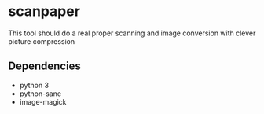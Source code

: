 # scanpaper
This tool should do a real proper scanning and image conversion with clever picture compression

## Dependencies
* python 3
* python-sane
* image-magick

